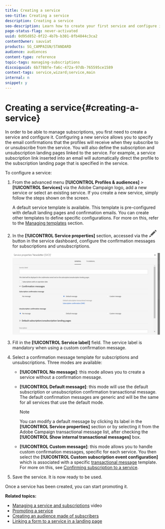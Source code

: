 ```yaml
---
title: Creating a service
seo-title: Creating a service
description: Creating a service
seo-description: Learn how to create your first service and configure it to send email confirmations to your subscribers.
page-status-flag: never-activated
uuid: 0d95d852-0f22-4b7b-b301-8fb4844c3ca2
contentOwner: sauviat
products: SG_CAMPAIGN/STANDARD
audience: audiences
content-type: reference
topic-tags: managing-subscriptions
discoiquuid: 6b7788fe-fa6c-472a-97db-765595ce1589
context-tags: service,wizard;service,main
internal: n
snippet: y
---
```


# Creating a service{#creating-a-service}

In order to be able to manage subscriptions, you first need to create a service and configure it. Configuring a new service allows you to specify the email confirmations that the profiles will receive when they subscribe to or unsubscribe from the service. You will also define the subscription and unsubscription landing pages linked to the service. For example, a service subscription link inserted into an email will automatically direct the profile to the subscription landing page that is specified in the service.

To configure a service:

1. From the advanced menu **[!UICONTROL Profiles & audiences]** > **[!UICONTROL Services]** via the Adobe Campaign logo, add a new service or select an existing service. If you create a new service, simply follow the steps shown on the screen.

   A default service template is available. This template is pre-configured with default landing pages and confirmation emails. You can create other templates to define specific configurations. For more on this, refer to the [Managing templates](../../start/using/about-templates.md) section.

1. In the **[!UICONTROL Service properties]** section, accessed via the ![](assets/edit_darkgrey-24px.png) button in the service dashboard, configure the confirmation messages for subscriptions and unsubscriptions.

   ![](assets/lp_service_parameters.png)

1. Fill in the **[!UICONTROL Service label]** field. The service label is mandatory when using a custom confirmation message.

1. Select a confirmation message template for subscriptions and unsubscriptions. Three modes are available:

    * **[!UICONTROL No message]**: this mode allows you to create a service without a confirmation message.
    * **[!UICONTROL Default message]**: this mode will use the default subscription or unsubscription confirmation transactional message. The default confirmation messages are generic and will be the same for all services that use the default mode.

        >[!NOTE]
        >
        >You can modify a default message by clicking its label in the **[!UICONTROL Service properties]** section or by selecting it from the Adobe Campaign transactional message list, after checking the **[!UICONTROL Show internal transactional messages]** box.

    * **[!UICONTROL Custom message]**: this mode allows you to handle custom confirmation messages, specific for each service. You then select the **[!UICONTROL Custom subscription event configuration]** which is associated with a specific [transactional message](../../channels/using/about-transactional-messaging.md) template. For more on this, see [Confirming subscription to a service](../../audiences/using/confirming-subscription-to-a-service.md).

1. Save the service. It is now ready to be used.

Once a service has been created, you can start promoting it.

**Related topics:**

* [Managing a service and subscriptions](https://helpx.adobe.com/campaign/kt/acs/using/acs-services-and-subscriptions-feature-video-use.html) video
* [Promoting a service](../../audiences/using/promoting-a-service.md)
* [Creating an audience made of subscribers](../../audiences/using/creating-audiences.md#creating-list-audiences)
* [Linking a form to a service in a landing page](../../channels/using/designing-a-landing-page.md#linking-a-form-to-a-service)

